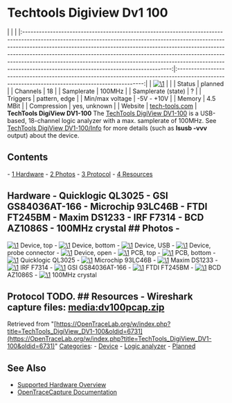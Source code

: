 # Techtools Digiview Dv1 100

| | | |:-----------------------------------------------------------------------------------------------------------------------------------------------------------------------------------------------------------------------------------------------------------------------------------------------------------------------------------------------------------------------------------------------------------------------------------------------------------:|:------------------------------------------------------------------------------------------------------------------------------------------------:| | [![\1](../../assets/hardware/general/\2)](./File:Techtools_digiview_dv1-100.png.html) | | | Status | planned | | Channels | 18 | | Samplerate | 100MHz | | Samplerate (state) | ? | | Triggers | pattern, edge | | Min/max voltage | -5V - +10V | | Memory | 4.5 MBit | | Compression | yes, unknown | | Website | [tech-tools.com](http://web.archive.org/web/20080418073020/http://www.tech-tools.com/dv_dv1.htm) | **TechTools DigiView DV1-100** The [TechTools DigiView DV1-100](http://web.archive.org/web/20080418073020/http://www.tech-tools.com/dv_dv1.htm) is a USB-based, 18-channel logic analyzer with a max. samplerate of 100MHz. See [TechTools DigiView DV1-100/Info](TechTools_DigiView_DV1-100/Info.html "TechTools DigiView DV1-100/Info") for more details (such as **lsusb -vvv** output) about the device. 
## Contents 
\- [1 Hardware](TechTools_DigiView_DV1-100.html#Hardware) \- [2 Photos](TechTools_DigiView_DV1-100.html#Photos) \- [3 Protocol](TechTools_DigiView_DV1-100.html#Protocol) \- [4 Resources](TechTools_DigiView_DV1-100.html#Resources) 
## Hardware \- Quicklogic QL3025 \- GSI GS84036AT-166 \- Microchip 93LC46B \- FTDI FT245BM \- Maxim DS1233 \- IRF F7314 \- BCD AZ1086S \- 100MHz crystal ## Photos \- 
[![\1](../../assets/hardware/general/\2)](./File:Techtools_digiview_dv1-100_device_top.jpg.html)
Device, top
\- 
[![\1](../../assets/hardware/general/\2)](./File:Techtools_digiview_dv1-100_device_bottom.jpg.html)
Device, bottom
\- 
[![\1](../../assets/hardware/general/\2)](./File:Techtools_digiview_dv1-100_device_usb.jpg.html)
Device, USB
\- 
[![\1](../../assets/hardware/general/\2)](./File:Techtools_digiview_dv1-100_device_connector.jpg.html)
Device, probe connector
\- 
[![\1](../../assets/hardware/general/\2)](./File:Techtools_digiview_dv1-100_device_open.jpg.html)
Device, open
\- 
[![\1](../../assets/hardware/general/\2)](./File:Techtools_digiview_dv1-100_pcb_top.jpg.html)
PCB, top
\- 
[![\1](../../assets/hardware/general/\2)](./File:Techtools_digiview_dv1-100_pcb_bottom.jpg.html)
PCB, bottom
\- 
[![\1](../../assets/hardware/general/\2)](./File:Techtools_digiview_dv1-100_quicklogic_ql3025.jpg.html)
Quicklogic QL3025
\- 
[![\1](../../assets/hardware/general/\2)](./File:Techtools_digiview_dv1-100_microchip_93lc46b.jpg.html)
Microchip 93LC46B
\- 
[![\1](../../assets/hardware/general/\2)](./File:Techtools_digiview_dv1-100_maxim_ds1233.jpg.html)
Maxim DS1233
\- 
[![\1](../../assets/hardware/general/\2)](./File:Techtools_digiview_dv1-100_irf_f7314.jpg.html)
IRF F7314
\- 
[![\1](../../assets/hardware/general/\2)](./File:Techtools_digiview_dv1-100_gsi_gs84036at_166.jpg.html)
GSI GS84036AT-166
\- 
[![\1](../../assets/hardware/general/\2)](./File:Techtools_digiview_dv1-100_ftdi_ft245bm.jpg.html)
FTDI FT245BM
\- 
[![\1](../../assets/hardware/general/\2)](./File:Techtools_digiview_dv1-100_bcd_az1086s.jpg.html)
BCD AZ1086S
\- 
[![\1](../../assets/hardware/general/\2)](./File:Techtools_digiview_dv1-100_100mhz_crystal.jpg.html)
100MHz crystal
## Protocol TODO. ## Resources \- Wireshark capture files: [media:dv100pcap.zip](https://OpenTraceLab.org/wimg/f/f3/Dv100pcap.zip "Dv100pcap.zip")
Retrieved from "[https://OpenTraceLab.org/w/index.php?title=TechTools_DigiView_DV1-100&oldid=6731](https://OpenTraceLab.org/w/index.php?title=TechTools_DigiView_DV1-100&oldid=6731)" 
[Categories](specialcategories-specialcategories.md): \- [Device](./Category:Device.html "Category:Device") \- [Logic analyzer](./Category:Logic_analyzer.html "Category:Logic analyzer") \- [Planned](./Category:Planned.html "Category:Planned")

## See Also
- [Supported Hardware Overview](../supported-hardware.md)
- [OpenTraceCapture Documentation](../../opentracecapture/overview.md)
